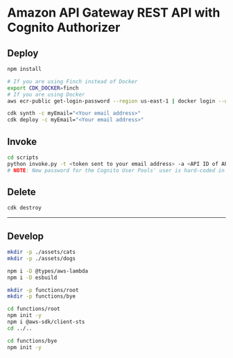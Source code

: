 # Amazon API Gateway REST API with Cognito Authorizer

## Deploy

```sh
npm install

# If you are using Finch instead of Docker
export CDK_DOCKER=finch
# If you are using Docker
aws ecr-public get-login-password --region us-east-1 | docker login --username AWS --password-stdin public.ecr.aws

cdk synth -c myEmail="<Your email address>"
cdk deploy -c myEmail="<Your email address>"
```

## Invoke

```sh
cd scripts
python invoke.py -t <token sent to your email address> -a <API ID of API Gateway>
# NOTE: New password for the Cognito User Pools' user is hard-coded in the invoke.py script.
```

## Delete

```sh
cdk destroy
```

---


## Develop

```sh
mkdir -p ./assets/cats
mkdir -p ./assets/dogs

npm i -D @types/aws-lambda
npm i -D esbuild

mkdir -p functions/root
mkdir -p functions/bye

cd functions/root
npm init -y
npm i @aws-sdk/client-sts
cd ../..

cd functions/bye
npm init -y
```

